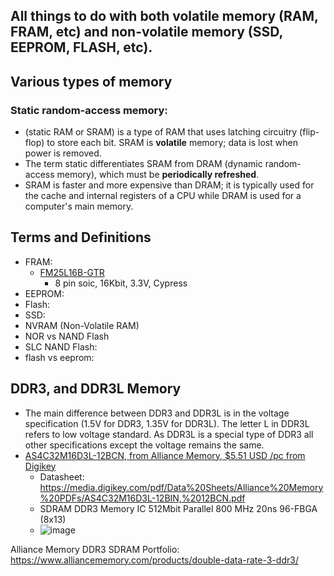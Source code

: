 ## All things to do with both volatile memory (RAM, FRAM, etc) and non-volatile memory (SSD, EEPROM, FLASH, etc). 

## Various types of memory

### Static random-access memory: 
- (static RAM or SRAM) is a type of RAM that uses latching circuitry (flip-flop) to store each bit. SRAM is **volatile** memory; data is lost when power is removed.
- The term static differentiates SRAM from DRAM (dynamic random-access memory), which must be **periodically refreshed**. 
- SRAM is faster and more expensive than DRAM; it is typically used for the cache and internal registers of a CPU while DRAM is used for a computer's main memory.





## Terms and Definitions
- FRAM:
  - [FM25L16B-GTR](https://www.infineon.com/dgdl/Infineon-FM25L16B_16-Kbit_(2_K_8)_Serial_(SPI)_F-RAM-DataSheet-v11_00-EN.pdf?fileId=8ac78c8c7d0d8da4017d0ec917394180&utm_source=cypress&utm_medium=referral&utm_campaign=202110_globe_en_all_integration-files)
    - 8 pin soic, 16Kbit, 3.3V, Cypress
- EEPROM:
- Flash:
- SSD:
- NVRAM (Non-Volatile RAM)
- NOR vs NAND Flash
- SLC NAND Flash:
- flash vs eeprom:

## DDR3, and DDR3L Memory
- The main difference between DDR3 and DDR3L is in the voltage specification (1.5V for DDR3, 1.35V for DDR3L). The letter L in DDR3L refers to low voltage standard. As DDR3L is a special type of DDR3 all other specifications except the voltage remains the same.
- [AS4C32M16D3L-12BCN, from Alliance Memory, $5.51 USD /pc from Digikey](https://www.digikey.com/en/products/detail/alliance-memory-inc/AS4C32M16D3L-12BCN/7807069)
  - Datasheet: https://media.digikey.com/pdf/Data%20Sheets/Alliance%20Memory%20PDFs/AS4C32M16D3L-12BIN,%2012BCN.pdf
  - SDRAM DDR3 Memory IC 512Mbit Parallel 800 MHz 20ns 96-FBGA (8x13)
  - ![image](https://user-images.githubusercontent.com/42329930/226460073-090c3b88-ae3c-4f02-9e13-79c655f5743e.png)

  
Alliance Memory DDR3 SDRAM Portfolio: https://www.alliancememory.com/products/double-data-rate-3-ddr3/
